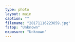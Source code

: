 ```yaml
---
type: photo
layout: main
caption: ""
filename: "20171116223859.jpg"
fstop: "Unknown"
exposure: "Unknown"
---
```

